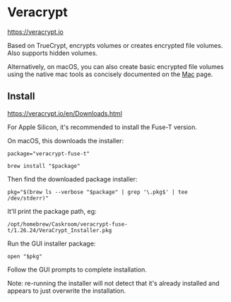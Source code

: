 # Veracrypt

<https://veracrypt.io>

Based on TrueCrypt, encrypts volumes or creates encrypted file volumes. Also supports hidden volumes.

Alternatively, on macOS, you can also create basic encrypted file volumes using the native mac tools
as concisely documented on the [Mac](mac.md#create-an-encrypted-file-volume) page.

## Install

<https://veracrypt.io/en/Downloads.html>

For Apple Silicon, it's recommended to install the Fuse-T version.

On macOS, this downloads the installer:

```shell
package="veracrypt-fuse-t"
```

```shell
brew install "$package"
```

Then find the downloaded package installer:

```shell
pkg="$(brew ls --verbose "$package" | grep '\.pkg$' | tee /dev/stderr)"
```
It'll print the package path, eg:

```shell
/opt/homebrew/Caskroom/veracrypt-fuse-t/1.26.24/VeraCrypt_Installer.pkg
```

Run the GUI installer package:

```shell
open "$pkg"
```

Follow the GUI prompts to complete installation.

Note: re-running the installer will not detect that it's already installed and appears to just overwrite the installation.

